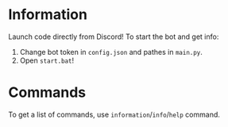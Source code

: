 # Information
Launch code directly from Discord! To start the bot and get info:
1. Change bot token in `config.json` and pathes in `main.py`.
2. Open `start.bat`!
# Commands
To get a list of commands, use `information`/`info`/`help` command.
